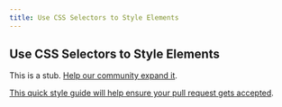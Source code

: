 ```yaml
---
title: Use CSS Selectors to Style Elements
---
```

## Use CSS Selectors to Style Elements

This is a stub. <a href='https://github.com/freecodecamp/guides/tree/master/src/pages/certifications/responsive-web-design/basic-css/use-css-selectors-to-style-elements/index.md' target='_blank' rel='nofollow'>Help our community expand it</a>.

<a href='https://github.com/freecodecamp/guides/blob/master/README.md' target='_blank' rel='nofollow'>This quick style guide will help ensure your pull request gets accepted</a>.

<!--Style block assigns blue;} color to element INSIDE <h2> CatPhotoApp is not a color so you have to /style it first  --!>
